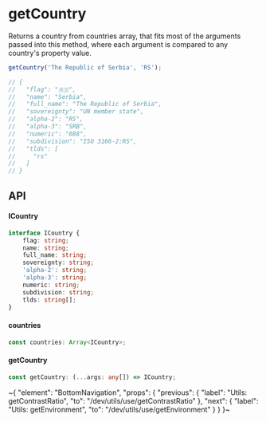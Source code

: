 
# getCountry

Returns a country from countries array, that fits most of the arguments passed into this method, where each argument is compared to any country's property value.

```ts
getCountry('The Republic of Serbia', 'RS');

// {
//   "flag": "🇷🇸",
//   "name": "Serbia",
//   "full_name": "The Republic of Serbia",
//   "sovereignty": "UN member state",
//   "alpha-2": "RS",
//   "alpha-3": "SRB",
//   "numeric": "688",
//   "subdivision": "ISO 3166-2:RS",
//   "tlds": [
//     "rs"
//   ]
// }
```

## API

#### ICountry

```ts
interface ICountry {
    flag: string;
    name: string;
    full_name: string;
    sovereignty: string;
    'alpha-2': string;
    'alpha-3': string;
    numeric: string;
    subdivision: string;
    tlds: string[];
}
```

#### countries

```ts
const countries: Array<ICountry>;
```

#### getCountry

```ts
const getCountry: (...args: any[]) => ICountry;
```


~{
  "element": "BottomNavigation",
  "props": {
    "previous": {
      "label": "Utils: getContrastRatio",
      "to": "/dev/utils/use/getContrastRatio"
    },
    "next": {
      "label": "Utils: getEnvironment",
      "to": "/dev/utils/use/getEnvironment"
    }
  }
}~
